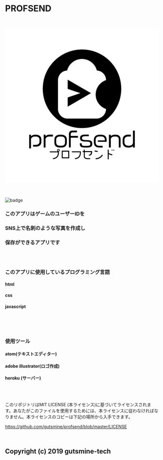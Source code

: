 # PROFSEND

<br>

![profsend rogo](prof.png)

<br>

![badge](https://img.shields.io/badge/dynamic/json.svg?label=version&colorB=5f9ea0&query=$.version&uri=https%3A%2F%2Fraw.githubusercontent.com%2Fgutsmine-tech%2Fprofsend%2Fmaster%2Fpackage.json&prefix=v)

### このアプリはゲームのユーザーIDを
### SNS上で名刺のような写真を作成し
### 保存ができるアプリです

<br>

<br>

### このアプリに使用しているプログラミング言語
#### html
#### css
#### javascript

<br>

<br>

<br>

### 使用ツール

#### atom(テキストエディター)

#### adobe illustrator(ロゴ作成)
#### heroku (サーバー)

<br>

<br>

このリポジトリはMIT LICENSE (本ライセンス)に基づいてライセンスされます。あなたがこのファイルを使用するためには、本ライセンスに従わなければなりません。本ライセンスのコピーは下記の場所から入手できます。

https://github.com/gutsmine/profsend/blob/master/LICENSE

<br>


## Copyright (c) 2019 gutsmine-tech
